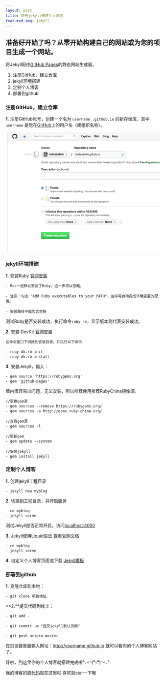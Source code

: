 ```yaml
---
layout: post
title: 使用jekyll搭建个人博客
featured-img: jekyll
---
```

## 准备好开始了吗？从零开始构建自己的网站或为您的项目生成一个网站。

将Jekyll用作[GitHub Pages](https://pages.github.com)的静态网站生成器。

1. 注册GitHub，建立仓库
2. jekyll环境搭建
3. 定制个人博客
4. 部署到github

### 注册GitHub，建立仓库

**1.** 注册GitHub账号，创建一个名为 `username .github.io` 的新存储库，其中 `username` 是您在[GitHub](https://pages.github.com)上的用户名（或组织名称）。


![alt text](/assets/img/posts/jekyll/user-repo@2x.png "Logo Title Text 1")

### jekyll环境搭建
**1.** 安装Ruby [官网安装](https://www.ruby-lang.org/zh_cn/downloads/)
```
- Mac一般默认安装了Ruby，这一步可以忽略。

- 注意：勾选 "Add Ruby executables to your PATH"，这样将自动完成环境变量的配置。 

- 安装路径不能包含空格
```
  测试Ruby是否安装成功，执行命令`ruby -v`，显示版本则代表安装成功。

**2.** 安装 DevKit [官网安装](http://rubyinstaller.org/downloads/)

```
在命令窗口下切换到安装目录，并执行以下命令

- ruby dk.rb init
- ruby dk.rb install
```

**3.** 安装Jekyll，输入：
```
- gem source 'https://rubygems.org'
- gem 'github-pages'
```
墙内很容易出问题，无法安装，所以推荐使用推荐RubyChina镜像源。
```
//更换gem源
- gem sources --remove https://rubygems.org/
- gem sources -a http://gems.ruby-china.org/

//查看gem源
- gem sources -l

//更新gem
- gem update --system

//安装jekyll
- gem install jekyll
```

### 定制个人博客
**1.** 创建jekyll工程目录
```
- jekyll new myblog
```

**2.** 切换到工程目录，并开启服务
```
- cd myblog
- jekyll serve
```

测试Jekyll是否正常开启，访问[localhost:4000](http://localhost:4000)

**3.** Jekyll使用Liquid语法 [查看官网文档](https://jekyllrb.com/)
```
- cd myblog
- jekyll serve
```

**4.** 自定义个人博客页面或下载 [Jekyll模板](http://jekyllthemes.org/)

### 部署到github
**1.** 克隆仓库到本地：
```
- git clone 项目地址
```
**2.**提交代码到线上：
```
- git add .

- git commit -m "提交jekyll默认页面"

- git push origin master 
```

在浏览器里面输入网址：http://yourname.github.io 就可以看你的个人博客网站了。

好啦，到这里你的个人博客就搭建完成啦°˖✧◝(⁰▿⁰)◜✧˖°

我的博客的[源代码](https://github.com/GuyYQ/GuyYQ.github.io)就在这里啦 
喜欢就star一下哦 



